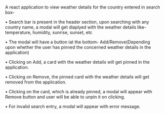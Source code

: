 A react application to view weather details for the country entered in search box-

• Search bar is present in the header section, upon searching with any country name, a modal will get diaplyed with the weather details like- temperature, humidity, sunrise, sunset, etc

• The modal will have a button iat the bottom- Add/Remove(Depending upon whether the user has pinned the concerned weather details in the application)

• Clicking on Add, a card with the weather details will get pinned in the application.

• Clicking on Remove, the pinned card with the weather details will get removed from the application.

• Clicking on the card, which is already pinned, a modal will appear with Remove button and user will be able to unpin it on clicking.

• For invalid search entry, a modal will appear with error message.
